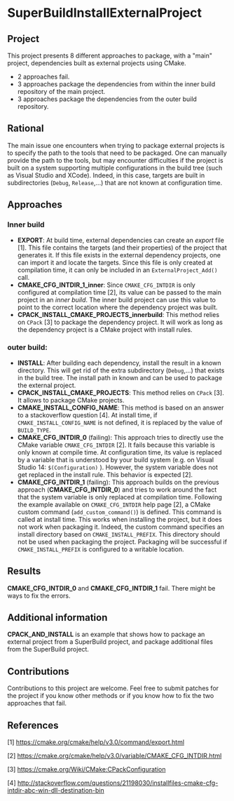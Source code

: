 # SuperBuildInstallExternalProject

## Project

This project presents 8 different approaches to package, with a "main" project, dependencies built as external projects using CMake.

- 2 approaches fail.
- 3 approaches package the dependencies from within the inner build repository of the main project.
- 3 approaches package the dependencies from the outer build repository.

## Rational

The main issue one encounters when trying to package external projects is to specify 
the path to the tools that need to be packaged. One can manually provide the path to the
tools, but may encounter difficulties if the project is built on a system supporting multiple
configurations in the build tree (such as Visual Studio and XCode). Indeed, in this case,
targets are built in subdirectories (`Debug`, `Release`,...) that are not known at configuration time.

## Approaches

### Inner build
- **EXPORT**: At build time, external dependencies can create an _export_ file [1]. This file contains 
the targets (and their properties) of the project that generates it. If this file exists in the
external dependency projects, one can import it and locate the targets. Since this file is only
created at compilation time, it can only be included in an `ExternalProject_Add()` call.
- **CMAKE_CFG_INTDIR_1_inner**: Since `CMAKE_CFG_INTDIR` is only configured at compilation time [2], its value can
be passed to the main project in an _inner build_. The inner build project can use this value to point to the correct
location where the dependency project was built.
- **CPACK_INSTALL_CMAKE_PROJECTS_innerbuild**: This method relies on `CPack` [3] to package the dependency project. It will work
as long as the dependency project is a CMake project with install rules.


### outer build:
- **INSTALL**: After building each dependency, install the result in a known directory. This will get rid of
the extra subdirectory (`Debug`,...) that exists in the build tree. The install path in known and can
be used to package the external project.
- **CPACK_INSTALL_CMAKE_PROJECTS**: This method relies on `CPack` [3]. It allows to package CMake projects.
- **CMAKE_INSTALL_CONFIG_NAME**: This method is based on an answer to a stackoverflow question [4]. At install time,
if `CMAKE_INSTALL_CONFIG_NAME` is not defined, it is replaced by the value of `BUILD_TYPE`.
- **CMAKE_CFG_INTDIR_0** (failing): This approach tries to directly use the CMake variable `CMAKE_CFG_INTDIR` [2].
It fails because this variable is only known at compile time. At configuration time, its value is replaced
by a variable that is understood by your build system (e.g. on Visual Studio 14: `$(Configuration)` ). However,
the system variable does not get replaced in the install rule. This behavior is expected [2].
- **CMAKE_CFG_INTDIR_1** (failing): This approach builds on the previous approach (**CMAKE_CFG_INTDIR_0**) and tries to
work around the fact that the system variable is only replaced at compilation time. Following the example
 available on `CMAKE_CFG_INTDIR` help page [2], a CMake custom command (`add_custom_command()`) is defined. This command is called
 at install time. This works when installing the project, but it does not work when packaging it. Indeed,
 the custom command specifies an install directory based on `CMAKE_INSTALL_PREFIX`. This directory should not
 be used when packaging the project. Packaging will be successful if `CMAKE_INSTALL_PREFIX` is configured to a
 writable location.

## Results

**CMAKE_CFG_INTDIR_0** and **CMAKE_CFG_INTDIR_1** fail. There might be ways to fix the errors.

## Additional information

**CPACK_AND_INSTALL** is an example that shows how to package an external project from a SuperBuild project, and package additional files from the SuperBuild project.

## Contributions

Contributions to this project are welcome. Feel free to submit patches for the project if you
know other methods or if you know how to fix the two approaches that fail.

## References

[1] https://cmake.org/cmake/help/v3.0/command/export.html

[2] https://cmake.org/cmake/help/v3.0/variable/CMAKE_CFG_INTDIR.html

[3] https://cmake.org/Wiki/CMake:CPackConfiguration

[4] http://stackoverflow.com/questions/21198030/installfiles-cmake-cfg-intdir-abc-win-dll-destination-bin
